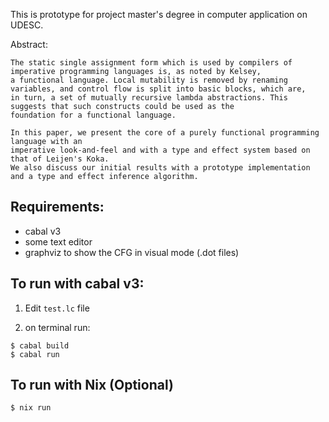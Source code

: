 This is prototype for project master's degree in computer application on UDESC.
 
Abstract:
```
The static single assignment form which is used by compilers of imperative programming languages is, as noted by Kelsey, 
a functional language. Local mutability is removed by renaming variables, and control flow is split into basic blocks, which are, 
in turn, a set of mutually recursive lambda abstractions. This suggests that such constructs could be used as the 
foundation for a functional language.

In this paper, we present the core of a purely functional programming language with an 
imperative look-and-feel and with a type and effect system based on that of Leijen's Koka. 
We also discuss our initial results with a prototype implementation and a type and effect inference algorithm.
```

## Requirements: 

- cabal v3
- some text editor
- graphviz to show the CFG in visual mode (.dot files) 
  
## To run with cabal v3:

1. Edit `test.lc` file

2. on terminal run:

```shell
$ cabal build
$ cabal run
```

## To run with Nix (Optional)

```
$ nix run
```

